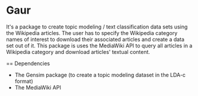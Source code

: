 Gaur 
====

It's a package to create topic modeling / text classification data sets using 
the Wikipedia articles. The user has to specify the Wikipedia category names 
of interest to download their associated articles and create a data set out 
of it. This package is uses the MediaWiki API to query all articles in a 
Wikipedia category and download articles' textual content. 


== Dependencies

* The Gensim package (to create a topic modeling dataset in the LDA-c format) 
* The MediaWiki API 
   
